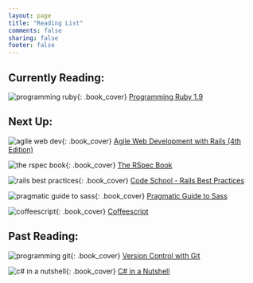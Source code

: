 ```yaml
---
layout: page
title: "Reading List"
comments: false
sharing: false
footer: false
---
```

Currently Reading:
------------------
![programming ruby][ruby_cover]{: .book_cover} [Programming Ruby 1.9][ruby]

Next Up:
--------
![agile web dev][agile_cover]{: .book_cover} [Agile Web Development with Rails (4th Edition)][rails]

![the rspec book][rspec_cover]{: .book_cover} [The RSpec Book][rspec]

![rails best practices][rbp_image]{: .book_cover} [Code School - Rails Best Practices][rbp]

![pragmatic guide to sass][sass_image]{: .book_cover} [Pragmatic Guide to Sass][sass]

![coffeescript][coffeescript_image]{: .book_cover} [Coffeescript][coffeescript]

Past Reading:
-------------
![programming git][git_cover]{: .book_cover} [Version Control with Git][git]

![c# in a nutshell][c_sharp_cover]{: .book_cover} [C# in a Nutshell][c_sharp]


[rbp_image]: /images/rails-best-practices.png
[agile_cover]: /images/books/agile_rails.jpg
[rspec_cover]: /images/books/rspec.jpg
[ruby_cover]: /images/books/programming_ruby.jpg
[git_cover]: /images/books/git_cover.gif
[c_sharp_cover]: /images/books/c_sharp.gif
[sass_image]: /images/books/sass.jpg
[coffeescript_image]: /images/books/coffeescript.jpg

[rbp]: http://www.codeschool.com/courses/rails-best-practices
[rails]: http://pragprog.com/book/rails4/agile-web-development-with-rails
[rspec]: http://pragprog.com/book/achbd/the-rspec-book
[ruby]: http://pragprog.com/book/ruby3/programming-ruby-1-9
[git]: http://shop.oreilly.com/product/9780596520137.do
[c_sharp]: http://shop.oreilly.com/product/9780596800963.do
[sass]: http://pragprog.com/book/pg_sass/pragmatic-guide-to-sass
[coffeescript]: http://pragprog.com/book/tbcoffee/coffeescript